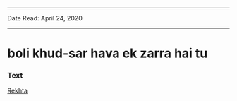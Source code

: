 
---

Date Read: April 24, 2020

---


# boli khud-sar hava ek zarra hai tu 


### Text

[Rekhta](https://www.rekhta.org/nazms/e-timaad-akhtar-ul-iman-nazms?lang=ur)

